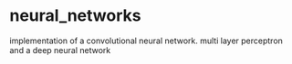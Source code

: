 # neural_networks
implementation of a convolutional neural network. multi layer perceptron and a deep neural network
